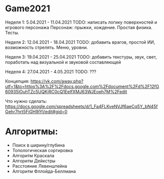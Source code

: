 # Game2021
Неделя 1: 5.04.2021 - 11.04.2021
TODO: написать логику поверхностей и игрового персонажа
Персонаж: прыжки, хождение. Простая физика.
Тесты.

Неделя 2: 12.04.2021 - 18.04.2021
TODO: добавить врагов, простой ИИ, возможность стрелять. Меню, уровни.

Неделя 3: 19.04.2021 - 25.04.2021
TODO: добавить текстуры, звук, свет, поработать над визуальной и звуковой составляющей

Неделя 4: 27.04.2021 - 4.05.2021
TODO: ???

Концепция: https://vk.com/away.php?utf=1&to=https%3A%2F%2Fdocs.google.com%2Fdocument%2Fd%2F12fG60935lOuhTZc5UQKjRC0cQ1EeIfXMJ63WJEoeh7M%2Fedit

Что нужно сделать: https://docs.google.com/spreadsheets/d/1_Fa4FLKveNVJf6aeCq5Y_bN45fGehr7hrt5FiGH9lYI/edit#gid=0

# Aлгоритмы:
* Поиск в ширину/глубина
* Топологическая сортировка
* Алгоритм Краскала
* Алгоритм Дейкстры
* Расстояние Левенштейна
* Алгоритм Фллойда-Беллмана
